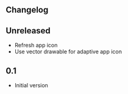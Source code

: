 Changelog
---------

## Unreleased
- Refresh app icon
- Use vector drawable for adaptive app icon

## 0.1
- Initial version